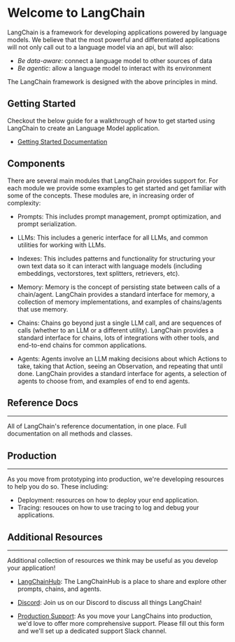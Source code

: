 # Welcome to LangChain

LangChain is a framework for developing applications powered by language models. We believe that the most powerful and differentiated applications will not only call out to a language model via an api, but will also:

- *Be data-aware*: connect a language model to other sources of data
- *Be agentic*: allow a language model to interact with its environment

The LangChain framework is designed with the above principles in mind.

## Getting Started

Checkout the below guide for a walkthrough of how to get started using LangChain to create an Language Model application.

- [Getting Started Documentation](./getting-started/guide-llm.mdx)

## Components

There are several main modules that LangChain provides support for. For each module we provide some examples to get started and get familiar with some of the concepts. These modules are, in increasing order of complexity:

- Prompts: This includes prompt management, prompt optimization, and prompt serialization.

- LLMs: This includes a generic interface for all LLMs, and common utilities for working with LLMs.

- Indexes: This includes patterns and functionality for structuring your own text data so it can interact with language models (including embeddings, vectorstores, text splitters, retrievers, etc).

- Memory: Memory is the concept of persisting state between calls of a chain/agent. LangChain provides a standard interface for memory, a collection of memory implementations, and examples of chains/agents that use memory.

- Chains: Chains go beyond just a single LLM call, and are sequences of calls (whether to an LLM or a different utility). LangChain provides a standard interface for chains, lots of integrations with other tools, and end-to-end chains for common applications.

- Agents: Agents involve an LLM making decisions about which Actions to take, taking that Action, seeing an Observation, and repeating that until done. LangChain provides a standard interface for agents, a selection of agents to choose from, and examples of end to end agents.

## Reference Docs

---

All of LangChain's reference documentation, in one place. Full documentation on all methods and classes.

## Production

---

As you move from prototyping into production, we're developing resources to help you do so.
These including:

- Deployment: resources on how to deploy your end application.
- Tracing: resouces on how to use tracing to log and debug your applications.

## Additional Resources

---

Additional collection of resources we think may be useful as you develop your application!

- [LangChainHub](https://github.com/hwchase17/langchain-hub): The LangChainHub is a place to share and explore other prompts, chains, and agents.

- [Discord](https://discord.gg/6adMQxSpJS): Join us on our Discord to discuss all things LangChain!

- [Production Support](https://forms.gle/57d8AmXBYp8PP8tZA): As you move your LangChains into production, we'd love to offer more comprehensive support. Please fill out this form and we'll set up a dedicated support Slack channel.
